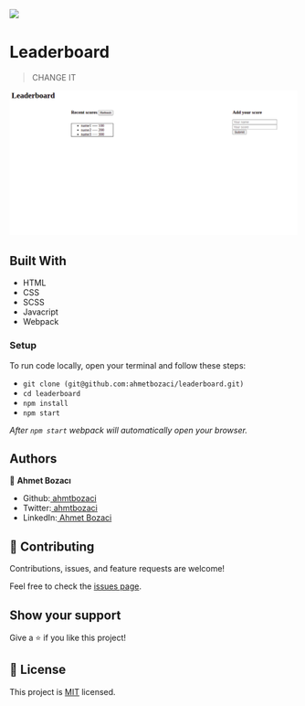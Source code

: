 ![](https://img.shields.io/badge/Microverse-blueviolet)

# Leaderboard

> CHANGE IT

![screenshot](./screenshot.png)


## Built With

- HTML
- CSS
- SCSS
- Javacript
- Webpack


### Setup
To run code locally, open your terminal and follow these steps:

- `git clone (git@github.com:ahmetbozaci/leaderboard.git)`
- `cd leaderboard` 
- `npm install`
- `npm start` 
  
*After `npm start` webpack will automatically open your browser.*

## Authors

👤 **Ahmet Bozacı**
- Github:[ ahmtbozaci](https://github.com/ahmetbozaci)
- Twitter:[ ahmtbozaci](https://twitter.com/ahmtbozaci)
- LinkedIn:[ Ahmet Bozaci](https://www.linkedin.com/in/ahmetbozaci/)


## 🤝 Contributing

Contributions, issues, and feature requests are welcome!

Feel free to check the [issues page](../../issues/).

## Show your support

Give a ⭐️ if you like this project!

## 📝 License

This project is [MIT](./LICENCE) licensed.